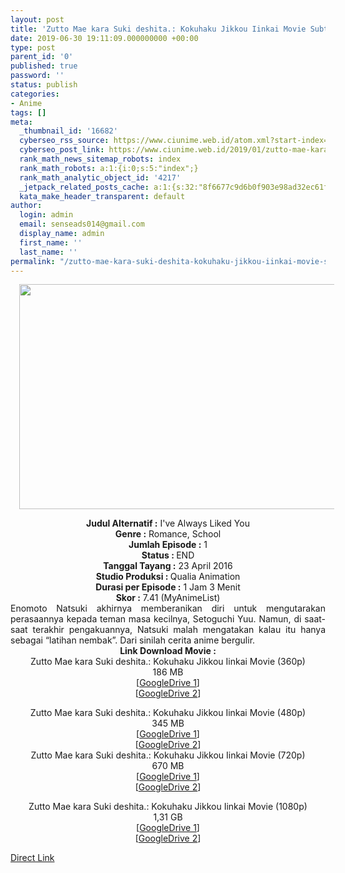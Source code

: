 ```yaml
---
layout: post
title: 'Zutto Mae kara Suki deshita.: Kokuhaku Jikkou Iinkai Movie Subtitle Indonesia'
date: 2019-06-30 19:11:09.000000000 +00:00
type: post
parent_id: '0'
published: true
password: ''
status: publish
categories:
- Anime
tags: []
meta:
  _thumbnail_id: '16682'
  cyberseo_rss_source: https://www.ciunime.web.id/atom.xml?start-index=3751&max-results=150
  cyberseo_post_link: https://www.ciunime.web.id/2019/01/zutto-mae-kara-suki-deshita-kokuhaku.html
  rank_math_news_sitemap_robots: index
  rank_math_robots: a:1:{i:0;s:5:"index";}
  rank_math_analytic_object_id: '4217'
  _jetpack_related_posts_cache: a:1:{s:32:"8f6677c9d6b0f903e98ad32ec61f8deb";a:2:{s:7:"expires";i:1663477358;s:7:"payload";a:0:{}}}
  kata_make_header_transparent: default
author:
  login: admin
  email: senseads014@gmail.com
  display_name: admin
  first_name: ''
  last_name: ''
permalink: "/zutto-mae-kara-suki-deshita-kokuhaku-jikkou-iinkai-movie-subtitle-indonesia/"
---
```

<div class="separator" style="clear: both; text-align: center;"><a href="https://4.bp.blogspot.com/-DznRTN_xn-E/XFCiVIR09yI/AAAAAAAAJEY/yvitOO3_LUM5FmhQhuPQwP78pvTFXjKnQCLcBGAs/s1600/Zutto%2BMae%2Bkara%2BSuki%2Bdeshita.%2B-%2BKokuhaku%2BJikkou%2BIinkai.jpg" imageanchor="1" style="margin-left: 1em; margin-right: 1em;"><img border="0" data-original-height="720" data-original-width="1280" height="360" src="{{ site.baseurl }}/assets/2019/06/Zutto%2BMae%2Bkara%2BSuki%2Bdeshita.%2B-%2BKokuhaku%2BJikkou%2BIinkai.jpg" width="640" /></a></div>
<p>
<div style="text-align: center;"><b>Judul</b><b><b> Alternatif</b> :</b> <b></b>I've Always Liked You</div>
<div style="text-align: center;"><b><b>Genre :</b></b> Romance, School</div>
<div style="text-align: center;"><b>Jumlah Episode :</b> 1<br /><b>Status :&nbsp;</b>END<br /><b>Tanggal Tayang :</b> 23 April 2016<br /><b>Studio Produksi : </b>Qualia Animation<br /><b>Durasi per Episode :</b> 1 Jam 3 Menit</div>
<div style="text-align: center;"><b>Skor :</b> 7.41 (MyAnimeList)</div>
<div style="text-align: center;"></div>
<div style="text-align: justify;">Enomoto Natsuki akhirnya memberanikan diri untuk mengutarakan perasaannya kepada teman masa kecilnya, Setoguchi Yuu. Namun, di saat-saat terakhir pengakuannya, Natsuki malah mengatakan kalau itu hanya sebagai “latihan nembak”. Dari sinilah cerita anime bergulir.</div>
<div style="text-align: justify;"></div>
<div style="text-align: justify;"></div>
<div style="text-align: center;"><b>Link Download Movie :</b></div>
<div style="text-align: center;">
<div style="text-align: center;">Zutto Mae kara Suki deshita.: Kokuhaku Jikkou Iinkai Movie (360p)</div>
<div style="text-align: center;">186 MB<br />[<a href="https://drive.google.com/file/d/1FKj33FZCoYPmO-kiuAw6eLuaREdoyi1N/view" target="_blank" rel="noopener">GoogleDrive 1</a>]<br />[<a href="https://drive.google.com/file/d/1lU0dKQkXLJvMf-MIPyIYfzv0rkssPvH9/view" target="_blank" rel="noopener">GoogleDrive 2</a>]</p>
</div>
</div>
<div style="text-align: center;">Zutto Mae kara Suki deshita.: Kokuhaku Jikkou Iinkai Movie (480p)</div>
<div style="text-align: center;">345 MB</div>
<div style="text-align: center;">[<a href="https://drive.google.com/file/d/1HrGzytv-cRdzheMbEfGxgXMHiYJyQ9gX/view" target="_blank" rel="noopener">GoogleDrive 1</a>]<br />[<a href="https://drive.google.com/file/d/1qdDyfFHHaKuMToo7c1x9UT3iBenMb8Bc/view" target="_blank" rel="noopener">GoogleDrive 2</a>]</div>
<div style="text-align: center;"></div>
<div style="text-align: center;">Zutto Mae kara Suki deshita.: Kokuhaku Jikkou Iinkai Movie (720p)<br />670 MB</div>
<div style="text-align: center;">[<a href="https://drive.google.com/file/d/1rd_vKEs9b3TPY_CtxePI8Jw_GNKYzJhJ/view" target="_blank" rel="noopener">GoogleDrive 1</a>]<br />[<a href="https://drive.google.com/file/d/1P8lTZAlyC_R9-1qyOz7wmN_B3ciV9ANN/view" target="_blank" rel="noopener">GoogleDrive 2</a>]</p>
<p>Zutto Mae kara Suki deshita.: Kokuhaku Jikkou Iinkai Movie (1080p)<br />1,31 GB<br />[<a href="https://drive.google.com/file/d/1ozoz20VnLVLYuTSRS-qNdZey4SFdPO_Y/view" target="_blank" rel="noopener">GoogleDrive 1</a>]<br />[<a href="https://drive.google.com/file/d/1mbxrkslnH8QtTvGu1YnJhrxETIZ9PGhv/view" target="_blank" rel="noopener">GoogleDrive 2</a>]</div>
<link rel="stylesheet" href="https://cdnjs.cloudflare.com/ajax/libs/font-awesome/4.7.0/css/font-awesome.min.css" />
<div class="divbtn"> <a href="https://handymansurrender.com/fihup8buzv?key=94550f7ce39444073321dde3b8782f97" class="btn"><i class="fa fa-download"></i> Direct Link</a> </div>

